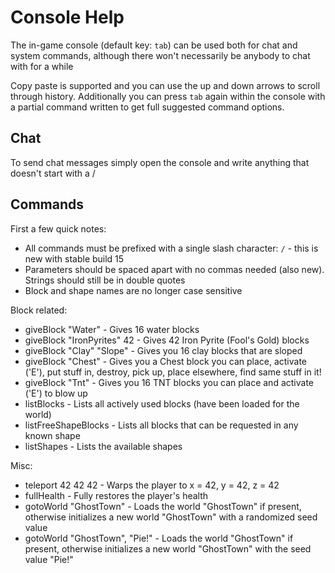 Console Help
===============================

The in-game console (default key: `tab`) can be used both for chat and system commands, although there won't necessarily be anybody to chat with for a while

Copy paste is supported and you can use the up and down arrows to scroll through history. Additionally you can press `tab` again within the console with a partial command written to get full suggested command options.

Chat
---------

To send chat messages simply open the console and write anything that doesn't start with a /

Commands
---------

First a few quick notes:
* All commands must be prefixed with a single slash character: `/` - this is new with stable build 15
* Parameters should be spaced apart with no commas needed (also new). Strings should still be in double quotes
* Block and shape names are no longer case sensitive

Block related:
* giveBlock "Water" - Gives 16 water blocks
* giveBlock "IronPyrites" 42 - Gives 42 Iron Pyrite (Fool's Gold) blocks
* giveBlock "Clay" "Slope" - Gives you 16 clay blocks that are sloped
* giveBlock "Chest" - Gives you a Chest block you can place, activate ('E'), put stuff in, destroy, pick up, place elsewhere, find same stuff in it!
* giveBlock "Tnt" - Gives you 16 TNT blocks you can place and activate ('E') to blow up
* listBlocks - Lists all actively used blocks (have been loaded for the world)
* listFreeShapeBlocks - Lists all blocks that can be requested in any known shape
* listShapes - Lists the available shapes

Misc:
* teleport 42 42 42 - Warps the player to x = 42, y = 42, z = 42
* fullHealth - Fully restores the player's health
* gotoWorld "GhostTown" - Loads the world "GhostTown" if present, otherwise initializes a new world "GhostTown" with a randomized seed value
* gotoWorld "GhostTown", "Pie!" - Loads the world "GhostTown" if present, otherwise initializes a new world "GhostTown" with the seed value "Pie!"
